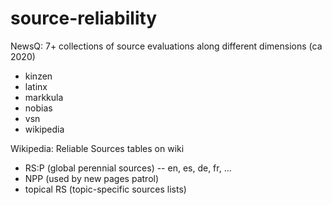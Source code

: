 # source-reliability

NewsQ: 7+ collections of source evaluations along different dimensions (ca 2020)
* kinzen
* latinx
* markkula
* nobias
* vsn
* wikipedia

Wikipedia: Reliable Sources tables on wiki
* RS:P (global perennial sources) -- en, es, de, fr, ...
* NPP (used by new pages patrol)
* topical RS (topic-specific sources lists)
